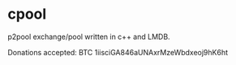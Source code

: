 # cpool
p2pool exchange/pool written in c++ and LMDB.

Donations accepted:
BTC 1iisciGA846aUNAxrMzeWbdxeoj9hK6ht
